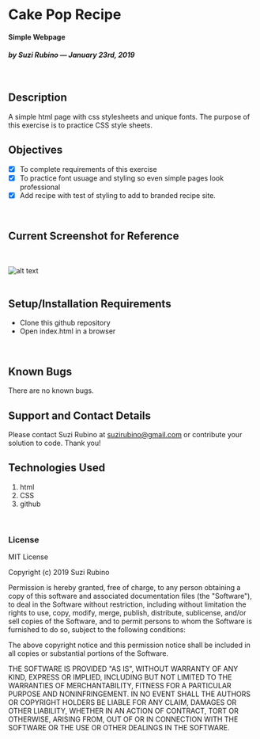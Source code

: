 # Cake Pop Recipe
#### Simple Webpage
#### _**by Suzi Rubino — January 23rd, 2019**_
<br>

## Description
A simple html page with css stylesheets and unique fonts. The purpose of this exercise is to practice CSS style sheets.
<br>

## Objectives
- [x] To complete requirements of this exercise
- [x] To practice font usuage and styling so even simple pages look professional
- [x] Add recipe with test of styling to add to branded recipe site.
<br>

## Current Screenshot for Reference
<br>

![alt text](https://raw.githubusercontent.com/rerun1/dogBlog/master/img/screenShot1-23-19.png)
<br>
<br>

## Setup/Installation Requirements
* Clone this github repository
* Open index.html in a browser
<br>

## Known Bugs
 There are no known bugs.
 <br>

## Support and Contact Details
Please contact Suzi Rubino at suzirubino@gmail.com or contribute your solution to code. Thank you!
<br>

## Technologies Used  
1. html
2. CSS
3. github
<br>

### License
MIT License

Copyright (c) 2019 Suzi Rubino

Permission is hereby granted, free of charge, to any person obtaining a copy
of this software and associated documentation files (the "Software"), to deal
in the Software without restriction, including without limitation the rights
to use, copy, modify, merge, publish, distribute, sublicense, and/or sell
copies of the Software, and to permit persons to whom the Software is
furnished to do so, subject to the following conditions:

The above copyright notice and this permission notice shall be included in all
copies or substantial portions of the Software.

THE SOFTWARE IS PROVIDED "AS IS", WITHOUT WARRANTY OF ANY KIND, EXPRESS OR
IMPLIED, INCLUDING BUT NOT LIMITED TO THE WARRANTIES OF MERCHANTABILITY,
FITNESS FOR A PARTICULAR PURPOSE AND NONINFRINGEMENT. IN NO EVENT SHALL THE
AUTHORS OR COPYRIGHT HOLDERS BE LIABLE FOR ANY CLAIM, DAMAGES OR OTHER
LIABILITY, WHETHER IN AN ACTION OF CONTRACT, TORT OR OTHERWISE, ARISING FROM,
OUT OF OR IN CONNECTION WITH THE SOFTWARE OR THE USE OR OTHER DEALINGS IN THE
SOFTWARE.
